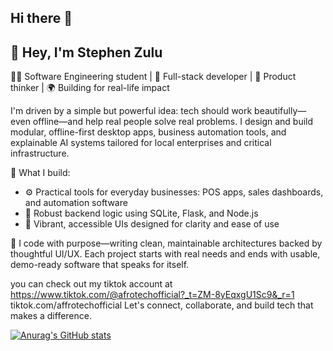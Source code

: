 ## Hi there 👋

## 👋 Hey, I'm Stephen Zulu

🧑‍💻 Software Engineering student | 🔌 Full-stack developer | 🧠 Product thinker | 🌍 Building for real-life impact

I'm driven by a simple but powerful idea: tech should work beautifully—even offline—and help real people solve real problems. I design and build modular, offline-first desktop apps, business automation tools, and explainable AI systems tailored for local enterprises and critical infrastructure.

💼 What I build:
- ⚙️ Practical tools for everyday businesses: POS apps, sales dashboards, and automation software
- 💾 Robust backend logic using SQLite, Flask, and Node.js
- 🎨 Vibrant, accessible UIs designed for clarity and ease of use

🚀 I code with purpose—writing clean, maintainable architectures backed by thoughtful UI/UX. Each project starts with real needs and ends with usable, demo-ready software that speaks for itself.

you can check out my tiktok account at https://www.tiktok.com/@afrotechofficial?_t=ZM-8yEqxgU1Sc9&_r=1
tiktok.com/affrotechofficial 
Let's connect, collaborate, and build tech that makes a difference.

[![Anurag's GitHub stats](https://github-readme-stats.vercel.app/api?username=afrotechofficial)](https://github.com/anuraghazra/github-readme-stats)
